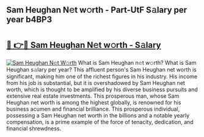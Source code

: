 ## Sam Heughan N𝚎t w𝚘rth - Part-UtF S𝚊lary per year b4BP3

# <h2><a href="http://gc0bjt.nevu.top/?p=Sam+Heughan">🔗 👉🔴 Sam Heughan N𝚎t w𝚘rth - S𝚊lary</a></h2>

[![Sam Heughan N𝚎t W𝚘rth](https://i.imgur.com/Oavwk0R.jpeg)](http://gc0bjt.nevu.top/?p=Sam+Heughan)
What is Sam Heughan n𝚎t w𝚘rth? What is Sam Heughan s𝚊lary per year?
This affluent person's Sam Heughan net worth is significant, making him one of the richest figures in his industry. His income from his job is substantial, but it is overshadowed by Sam Heughan net worth, which is thought to be amplified by his diverse business pursuits and extensive real estate investments. This prosperous man, whose Sam Heughan net worth is among the highest globally, is renowned for his business acumen and financial brilliance. This prosperous individual, possessing a Sam Heughan net worth in the billions and a notable yearly compensation, is a prime example of the force of tenacity, dedication, and financial shrewdness.
